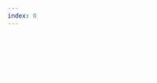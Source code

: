 ```yaml
---
index: 0
---
```


<section class="slide-center">   <!-- slide 01 -->
    <span class="background" style="background-color:#933; background-image:url('assets/images/titre.jpg')"></span>
    <!--.wrap = container (width: 90%) -->
    <div class="wrap aligncenter text-shadow"  style="color:#fff">
        <h1 class="text-data">Initiation à la distillation</h1>         
        <h3 class="text-landing animate zoomIn">Stage du 9 mars 2019 à Lichtenberg</h3>
    </div>
   <!-- .end .wrap -->
</section>